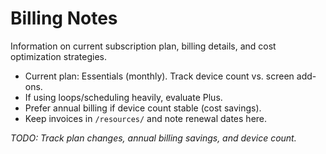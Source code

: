 # Billing Notes

Information on current subscription plan, billing details, and cost optimization strategies.

- Current plan: Essentials (monthly). Track device count vs. screen add-ons.
- If using loops/scheduling heavily, evaluate Plus.
- Prefer annual billing if device count stable (cost savings).
- Keep invoices in `/resources/` and note renewal dates here.

_TODO: Track plan changes, annual billing savings, and device count._
